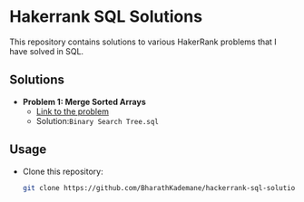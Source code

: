 # Hakerrank SQL Solutions

This repository contains solutions to various HakerRank problems that I have solved in SQL.

## Solutions

- **Problem 1: Merge Sorted Arrays**
  - [Link to the problem](https://www.hackerrank.com/challenges/binary-search-tree-1)
  - Solution:`Binary Search Tree.sql`


## Usage

- Clone this repository:
  ```bash
  git clone https://github.com/BharathKademane/hackerrank-sql-solutions.git
